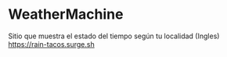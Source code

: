 # WeatherMachine
Sitio que muestra el estado del tiempo según tu localidad (Ingles) https://rain-tacos.surge.sh 
